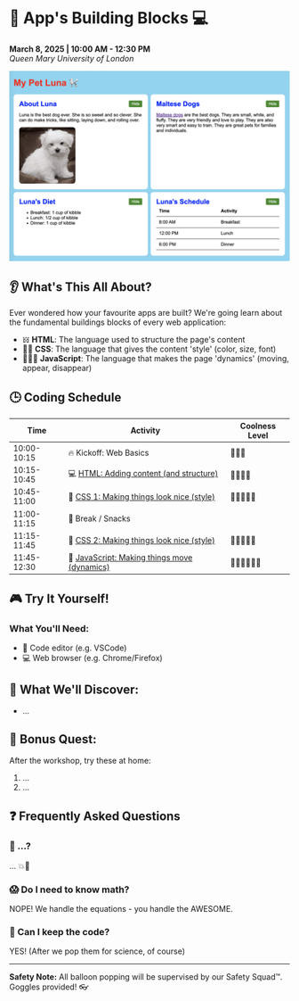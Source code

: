 # 📱 App's Building Blocks 💻

**March 8, 2025 | 10:00 AM - 12:30 PM**  
_Queen Mary University of London_

![](/src/imgs/example.png)

## 👂 What's This All About?

Ever wondered how your favourite apps are built? We're going learn about the fundamental buildings blocks of every web application:

-   𝍌 **HTML**: The language used to structure the page's content
-   👯‍♂️ **CSS**: The language that gives the content 'style' (color, size, font)
-   🏃🏻‍♀️ **JavaScript**: The language that makes the page 'dynamics' (moving, appear, disappear)

## 🕒 Coding Schedule

| Time        | Activity                                                    | Coolness Level |
| ----------- | ----------------------------------------------------------- | -------------- |
| 10:00-10:15 | 🔥 Kickoff: Web Basics                                      | 🌟🌟🌟         |
| 10:15-10:45 | 💻 [HTML: Adding content (and structure)](Part1-HTML.md)    | 🌟🌟🌟🌟       |
| 10:45-11:00 | 💋 [CSS 1: Making things look nice (style)](Part2-CSS.md)   | 🌟🌟🌟🌟🌟     |
| 11:00-11:15 | 🍎 Break / Snacks                                           |                |
| 11:15-11:45 | 💋 [CSS 2: Making things look nice (style)](Part2-CSS.md)   | 🌟🌟🌟🌟🌟     |
| 11:45-12:30 | 🏃 [JavaScript: Making things move (dynamics)](Part3-JS.md) | 🌟🌟🌟🌟🌟🌟   |

## 🎮 Try It Yourself!

### What You'll Need:

-   📱 Code editor (e.g. VSCode)
-   💻 Web browser (e.g. Chrome/Firefox)

## 🌈 What We'll Discover:

-   ...

## 🎁 Bonus Quest:

After the workshop, try these at home:

1. ...
2. ...

## ❓ Frequently Asked Questions

### 🤔 ...?

... 💥📸

### 😱 Do I need to know math?

NOPE! We handle the equations - you handle the AWESOME.

### 🎈 Can I keep the code?

YES! (After we pop them for science, of course)

---

**Safety Note:** All balloon popping will be supervised by our Safety Squad™. Goggles provided! 👓
